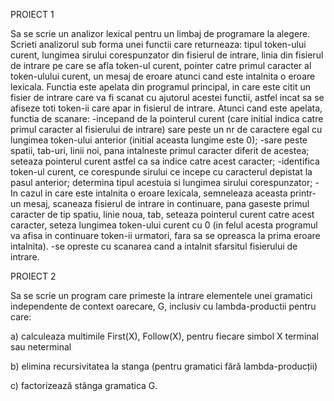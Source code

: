 PROIECT 1

Sa se scrie un analizor lexical pentru un limbaj de programare la alegere. Scrieti analizorul sub forma unei functii care returneaza: tipul token-ului curent, lungimea sirului corespunzator din fisierul de intrare, linia din fisierul de intrare pe care se afla token-ul curent, pointer catre primul caracter al token-ulului curent, un mesaj de eroare atunci cand este intalnita o eroare lexicala. Functia este apelata din programul principal, in care este citit un fisier de intrare care va fi scanat cu ajutorul acestei functii, astfel incat sa se afiseze toti token-ii care apar in fisierul de intrare.  Atunci cand este apelata, functia de scanare:
-incepand de la pointerul curent (care initial indica catre primul caracter al fisierului de intrare) sare peste un nr de caractere egal cu lungimea token-ului anterior (initial aceasta lungime este 0);
-sare peste spatii, tab-uri, linii noi, pana intalneste primul caracter diferit de acestea; seteaza pointerul curent astfel ca sa indice catre acest caracter;
-identifica token-ul curent, ce corespunde sirului ce incepe cu caracterul depistat la pasul anterior; determina tipul acestuia si lungimea sirului corespunzator;
-In cazul in care este intalnita o eroare lexicala, semneleaza aceasta printr-un mesaj, scaneaza fisierul de intrare in continuare, pana gaseste primul caracter de tip spatiu, linie noua, tab, seteaza pointerul curent catre acest caracter, seteza lungimea token-ului curent cu 0 (in felul acesta programul va afisa in continuare token-ii urmatori, fara sa se opreasca la prima eroare intalnita).
-se opreste cu scanarea cand a intalnit sfarsitul fisierului de intrare.


PROIECT 2

Sa se scrie un program care primeste la intrare elementele unei gramatici independente de context oarecare, G, inclusiv cu lambda-productii pentru care:

a) calculeaza multimile First(X), Follow(X), pentru fiecare simbol X terminal sau neterminal

b) elimina recursivitatea la stanga (pentru gramatici fără lambda-producții)

c) factorizează stânga gramatica G.
